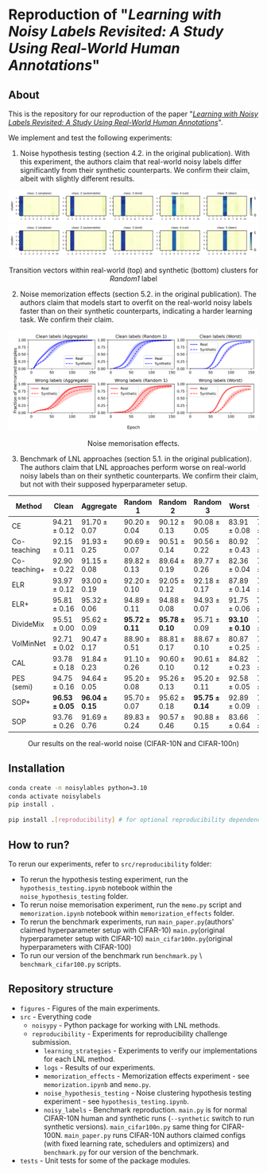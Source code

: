 # Reproduction of "*Learning with Noisy Labels Revisited: A Study Using Real-World Human Annotations*"

## About

This is the repository for our reproduction of the paper "[*Learning with Noisy Labels Revisited: A Study Using Real-World Human Annotations*](https://openreview.net/forum?id=TBWA6PLJZQm)".

We implement and test the following experiments:

1) Noise hypothesis testing (section 4.2. in the original publication). With this experiment, the authors claim that real-world noisy labels differ significantly from their synthetic counterparts. We confirm their claim, albeit with slightly different results.

![human-cluster](figures/human_cluster.svg)
![synthetic-cluster](figures/synthetic_cluster.svg)

<p style="text-align: center;">Transition vectors within real-world (top) and synthetic (bottom) clusters for <i>Random1</i> label</p>

2) Noise memorization effects (section 5.2. in the original publication). The authors claim that models start to overfit on the real-world noisy labels faster than on their synthetic counterparts, indicating a harder learning task. We confirm their claim.

![memo](figures/memorization.svg)
<p style="text-align: center;">Noise memorisation effects.</p>

3) Benchmark of LNL approaches (section 5.1. in the original publication). The authors claim that LNL approaches perform worse on real-world noisy labels than on their synthetic counterparts. We confirm their claim, but not with their supposed hyperparameter setup.

| Method       | Clean                         | Aggregate                     | Random 1                      | Random 2                      | Random 3                      | Worst                         | Clean                         | Noisy                         |
|--------------|-------------------------------|-------------------------------|-------------------------------|-------------------------------|-------------------------------|-------------------------------|-------------------------------|-------------------------------|
| CE           | $94.21 \pm 0.12$              | $91.70 \pm 0.07$              | $90.20 \pm 0.04$              | $90.12 \pm 0.13$              | $90.08 \pm 0.05$              | $83.91 \pm 0.08$              | $76.23 \pm 0.19$              | $61.19 \pm 0.51$              |
| Co-teaching  | $92.15 \pm 0.11$              | $91.93 \pm 0.25$              | $90.69 \pm 0.07$              | $90.51 \pm 0.14$              | $90.56 \pm 0.22$              | $80.92 \pm 0.43$              | $72.24 \pm 0.44$              | $54.48 \pm 0.27$              |
| Co-teaching+ | $92.90 \pm 0.22$              | $91.15 \pm 0.08$              | $89.82 \pm 0.13$              | $89.64 \pm 0.19$              | $89.77 \pm 0.26$              | $82.36 \pm 0.04$              | $70.39 \pm 0.45$              | $55.46 \pm 0.34$              |
| ELR          | $93.97 \pm 0.12$              | $93.00 \pm 0.19$              | $92.20 \pm 0.10$              | $92.05 \pm 0.12$              | $92.18 \pm 0.17$              | $87.89 \pm 0.14$              | $75.64 \pm 0.21$              | $63.72 \pm 0.38$              |
| ELR+         | $95.81 \pm 0.16$              | $95.32 \pm 0.06$              | $94.89 \pm 0.11$              | $94.88 \pm 0.08$              | $94.93 \pm 0.07$              | $91.75 \pm 0.06$              | $\mathbf{78.82 \pm 0.24}$ | $67.87 \pm 0.07$              |
| DivideMix    | $95.51 \pm 0.00$              | $95.62 \pm 0.09$              | $\mathbf{95.72 \pm 0.11}$ | $\mathbf{95.78 \pm 0.10}$ | $95.71 \pm 0.09$              | $\mathbf{93.10 \pm 0.10}$ | $78.22 \pm 0.06$              | $\mathbf{70.91 \pm 0.09}$ |
| VolMinNet    | $92.71 \pm 0.02$              | $90.47 \pm 0.17$              | $88.90 \pm 0.51$              | $88.81 \pm 0.17$              | $88.67 \pm 0.10$              | $80.87 \pm 0.25$              | $72.73 \pm 0.65$              | $58.30 \pm 0.05$              |
| CAL          | $93.78 \pm 0.18$              | $91.84 \pm 0.23$              | $91.10 \pm 0.26$              | $90.60 \pm 0.10$              | $90.61 \pm 0.12$              | $84.82 \pm 0.23$              | $74.53 \pm 0.21$              | $60.13 \pm 0.33$              |
| PES (semi)   | $94.75 \pm 0.16$              | $94.64 \pm 0.05$              | $95.20 \pm 0.08$              | $95.26 \pm 0.13$              | $95.20 \pm 0.11$              | $92.58 \pm 0.05$              | $77.77 \pm 0.33$              | $70.32 \pm 0.28$              |
| SOP+         | $\mathbf{96.53 \pm 0.05}$ | $\mathbf{96.04 \pm 0.15}$ | $95.70 \pm 0.07$              | $95.62 \pm 0.18$              | $\mathbf{95.75 \pm 0.14}$ | $92.89 \pm 0.09$              | $77.90 \pm 0.29$              | $63.88 \pm 0.32$              |
| SOP          | $93.76 \pm 0.26$              | $91.69 \pm 0.76$              | $89.83 \pm 0.24$              | $90.57 \pm 0.46$              | $90.88 \pm 0.15$              | $83.66 \pm 0.64$              | $72.97 \pm 1.15$              | $56.17 \pm 1.02$              |

<p style="text-align: center;">Our results on the real-world noise (CIFAR-10N and CIFAR-100n)</p>

## Installation
```bash
conda create -n noisylables python=3.10
conda activate noisylabels
pip install .
```
```bash
pip install .[reproducibility] # for optional reproducibility dependencies
```
## How to run?

To rerun our experiments, refer to `src/reproducibility` folder:
* To rerun the hypothesis testing experiment, run the `hypothesis_testing.ipynb` notebook within the `noise_hypothesis_testing` folder.
* To rerun noise memorisation experiment, run the `memo.py` script and `memorization.ipynb` notebook within `memorization_effects` folder.
* To rerun the benchmark experiments, run `main_paper.py`(authors' claimed hyperparameter setup with CIFAR-10) `main.py`(original hyperparameter setup with CIFAR-10) `main_cifar100n.py`(original hyperparameters with CIFAR-100)
* To run our version of the benchmark run `benchmark.py` \ `benchmark_cifar100.py` scripts.


## Repository structure


- `figures` - Figures of the main experiments.
- `src` - Everything code
  - `noisypy` - Python package for working with LNL methods.
  - `reproducibility` - Experiments for reproducibility challenge submission.
    - `learning_strategies` - Experiments to verify our implementations for each LNL method.
    - `logs` - Results of our experiments.
    - `memorization_effects` - Memorization effects experiment - see `memorization.ipynb` and `memo.py`.
    - `noise_hypothesis_testing` - Noise clustering hypothesis testing experiment - see `hypothesis_testing.ipynb`.
    - `noisy_labels` - Benchmark reproduction. `main.py` is for normal CIFAR-10N human and synthetic runs (`--synthetic` switch to run synthetic versions). `main_cifar100n.py` same thing for CIFAR-100N. `main_paper.py` runs CIFAR-10N authors claimed configs (with fixed learning rate, schedulers and optimizers) and `benchmark.py` for our version of the benchmark.
- `tests` - Unit tests for some of the package modules.
